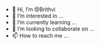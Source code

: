 - 👋 Hi, I’m @Brithvi
- 👀 I’m interested in ...
- 🌱 I’m currently learning ...
- 💞️ I’m looking to collaborate on ...
- 📫 How to reach me ...

<!---
Brithvi/Brithvi is a ✨ special ✨ repository because its `README.md` (this file) appears on your GitHub profile.
You can click the Preview link to take a look at your changes.
--->
